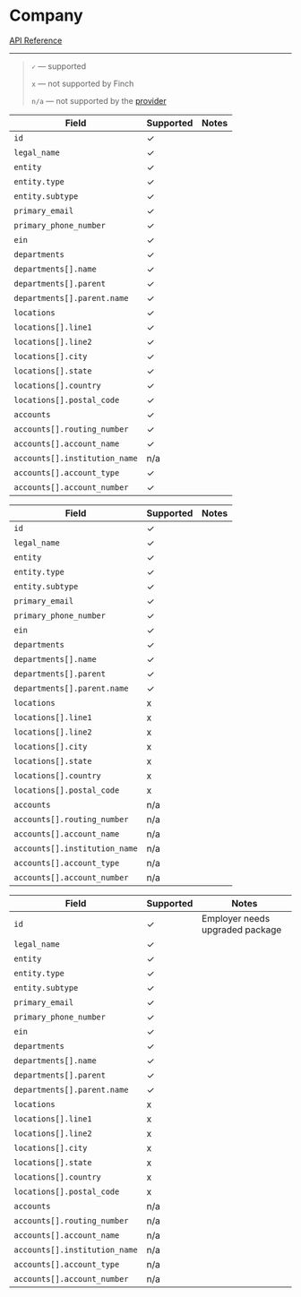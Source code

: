 # Company

[API Reference](https://developer.tryfinch.com/docs/reference/b3A6MTcxMzYwOTA-individual)

---

<!-- theme: info -->

> `✓` — supported
>
> `x` — not supported by Finch
>
> `n/a` — not supported by the [provider](../../Providers.md)

<!--
type: tab
title: Gusto
-->

| Field                         | Supported | Notes |
| ----------------------------- | --------- | ----- |
| `id`                          | ✓         |       |
| `legal_name`                  | ✓         |       |
| `entity`                      | ✓         |       |
| `entity.type`                 | ✓         |       |
| `entity.subtype`              | ✓         |       |
| `primary_email`               | ✓         |       |
| `primary_phone_number`        | ✓         |       |
| `ein`                         | ✓         |       |
| `departments`                 | ✓         |       |
| `departments[].name`          | ✓         |       |
| `departments[].parent`        | ✓         |       |
| `departments[].parent.name`   | ✓         |       |
| `locations`                   | ✓         |       |
| `locations[].line1`           | ✓         |       |
| `locations[].line2`           | ✓         |       |
| `locations[].city`            | ✓         |       |
| `locations[].state`           | ✓         |       |
| `locations[].country`         | ✓         |       |
| `locations[].postal_code`     | ✓         |       |
| `accounts`                    | ✓         |       |
| `accounts[].routing_number`   | ✓         |       |
| `accounts[].account_name`     | ✓         |       |
| `accounts[].institution_name` | n/a       |       |
| `accounts[].account_type`     | ✓         |       |
| `accounts[].account_number`   | ✓         |       |

<!--
type: tab
title: ADP Workforce Now
-->

| Field                         | Supported | Notes |
| ----------------------------- | --------- | ----- |
| `id`                          | ✓         |       |
| `legal_name`                  | ✓         |       |
| `entity`                      | ✓         |       |
| `entity.type`                 | ✓         |       |
| `entity.subtype`              | ✓         |       |
| `primary_email`               | ✓         |       |
| `primary_phone_number`        | ✓         |       |
| `ein`                         | ✓         |       |
| `departments`                 | ✓         |       |
| `departments[].name`          | ✓         |       |
| `departments[].parent`        | ✓         |       |
| `departments[].parent.name`   | ✓         |       |
| `locations`                   | x         |       |
| `locations[].line1`           | x         |       |
| `locations[].line2`           | x         |       |
| `locations[].city`            | x         |       |
| `locations[].state`           | x         |       |
| `locations[].country`         | x         |       |
| `locations[].postal_code`     | x         |       |
| `accounts`                    | n/a       |       |
| `accounts[].routing_number`   | n/a       |       |
| `accounts[].account_name`     | n/a       |       |
| `accounts[].institution_name` | n/a       |       |
| `accounts[].account_type`     | n/a       |       |
| `accounts[].account_number`   | n/a       |       |

<!--
type: tab
title: Paychex
-->

| Field                         | Supported | Notes                           |
| ----------------------------- | --------- | ------------------------------- |
| `id`                          | ✓         | Employer needs upgraded package |
| `legal_name`                  | ✓         |                                 |
| `entity`                      | ✓         |                                 |
| `entity.type`                 | ✓         |                                 |
| `entity.subtype`              | ✓         |                                 |
| `primary_email`               | ✓         |                                 |
| `primary_phone_number`        | ✓         |                                 |
| `ein`                         | ✓         |                                 |
| `departments`                 | ✓         |                                 |
| `departments[].name`          | ✓         |                                 |
| `departments[].parent`        | ✓         |                                 |
| `departments[].parent.name`   | ✓         |                                 |
| `locations`                   | x         |                                 |
| `locations[].line1`           | x         |                                 |
| `locations[].line2`           | x         |                                 |
| `locations[].city`            | x         |                                 |
| `locations[].state`           | x         |                                 |
| `locations[].country`         | x         |                                 |
| `locations[].postal_code`     | x         |                                 |
| `accounts`                    | n/a       |                                 |
| `accounts[].routing_number`   | n/a       |                                 |
| `accounts[].account_name`     | n/a       |                                 |
| `accounts[].institution_name` | n/a       |                                 |
| `accounts[].account_type`     | n/a       |                                 |
| `accounts[].account_number`   | n/a       |                                 |

<!-- type: tab-end -->
